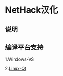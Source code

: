 # NetHack汉化

## 说明

## 编译平台支持

1.[Windows-VS](https://github.com/SunnyEric/NetHack-cn/blob/NetHack-cn/NetHack/sys/winnt/Windows-VS%E7%BC%96%E8%AF%91%E8%AF%B4%E6%98%8E.txt)

2.[Linux-Qt](https://github.com/SunnyEric/NetHack-cn/blob/NetHack-cn/NetHack/win/Qt4/Linux-Qt%E7%BC%96%E8%AF%91%E8%AF%B4%E6%98%8E.txt)
